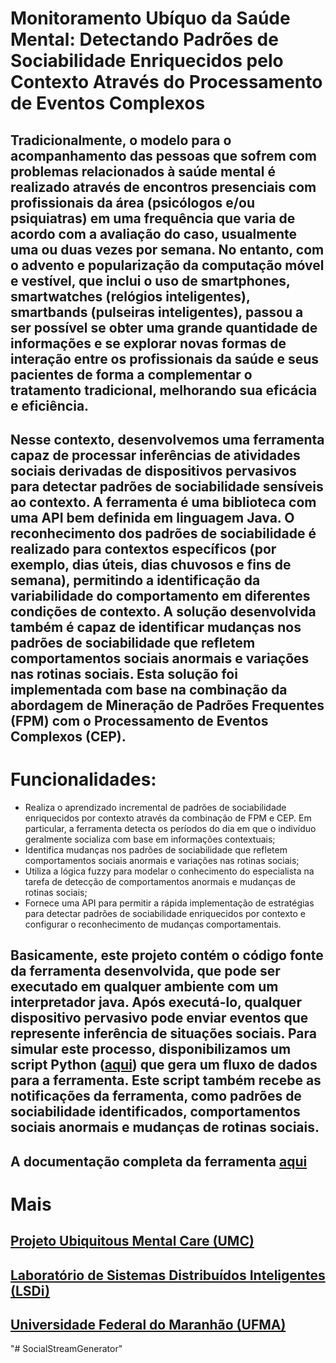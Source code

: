 # Monitoramento Ubíquo da Saúde Mental: Detectando Padrões de Sociabilidade Enriquecidos pelo Contexto Através do Processamento de Eventos Complexos
## Tradicionalmente, o modelo para o acompanhamento das pessoas que sofrem com problemas relacionados à saúde mental é realizado através de encontros presenciais com profissionais da área (psicólogos e/ou psiquiatras) em uma frequência que varia de acordo com a avaliação do caso, usualmente uma ou duas vezes por semana. No entanto, com o advento e popularização da computação móvel e vestível, que inclui o uso de smartphones, smartwatches (relógios inteligentes), smartbands (pulseiras inteligentes), passou a ser possível se obter uma grande quantidade de informações e se explorar novas formas de interação entre os profissionais da saúde e seus pacientes de forma a complementar o tratamento tradicional, melhorando sua eficácia e eficiência. 

## Nesse contexto, desenvolvemos uma ferramenta capaz de processar inferências de atividades sociais derivadas de dispositivos pervasivos para detectar padrões de sociabilidade sensíveis ao contexto. A ferramenta é uma biblioteca com uma API bem definida em linguagem Java. O reconhecimento dos padrões de sociabilidade é realizado para contextos específicos (por exemplo, dias úteis, dias chuvosos e fins de semana), permitindo a identificação da variabilidade do comportamento em diferentes condições de contexto. A solução desenvolvida também é capaz de identificar mudanças nos padrões de sociabilidade que refletem comportamentos sociais anormais e variações nas rotinas sociais. Esta solução foi implementada com base na combinação da abordagem de Mineração de Padrões Frequentes (FPM) com o Processamento de Eventos Complexos (CEP). 

# Funcionalidades:
- Realiza o aprendizado incremental de padrões de sociabilidade enriquecidos por contexto através da combinação de FPM e CEP. Em particular, a ferramenta detecta os períodos do dia em que o indivíduo geralmente socializa com base em informações contextuais; 
- Identifica mudanças nos padrões de sociabilidade que refletem comportamentos sociais anormais e variações nas rotinas sociais;
- Utiliza a lógica fuzzy para modelar o conhecimento do especialista na tarefa de detecção de comportamentos anormais e mudanças de rotinas sociais;
- Fornece uma API para permitir a rápida implementação de estratégias para detectar padrões de sociabilidade enriquecidos por contexto e configurar o reconhecimento de mudanças comportamentais.

## Basicamente, este projeto contém o código fonte da ferramenta desenvolvida, que pode ser executado em qualquer ambiente com um interpretador java. Após executá-lo, qualquer dispositivo pervasivo pode enviar eventos que represente inferência de situações sociais. Para simular este processo, disponibilizamos um script Python ([aqui](https://github.com/Ivan-Rodrigues/SocialStreamGenerator)) que gera um fluxo de dados para a ferramenta. Este script também recebe as notificações da ferramenta, como padrões de sociabilidade identificados, comportamentos sociais anormais e mudanças de rotinas sociais.

## A documentação completa da ferramenta [aqui](https://www.overleaf.com/read/yhvqffjpqyhq)

# Mais
## [Projeto Ubiquitous Mental Care (UMC)](http://www.lsdi.ufma.br/~iotsaude/)
## [Laboratório de Sistemas Distribuídos Inteligentes (LSDi)](http://www.lsdi.ufma.br/)
## [Universidade Federal do Maranhão (UFMA)](https://portais.ufma.br/PortalUfma/)






"# SocialStreamGenerator" 
